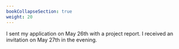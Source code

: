 ```yaml
---
bookCollapseSection: true
weight: 20
---
```


I sent my application on May 26th with a project report.  I received an invitation on May 27th in the evening.